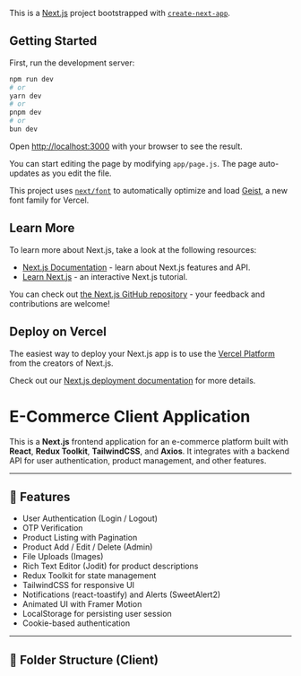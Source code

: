 This is a [Next.js](https://nextjs.org) project bootstrapped with [`create-next-app`](https://github.com/vercel/next.js/tree/canary/packages/create-next-app).

## Getting Started

First, run the development server:

```bash
npm run dev
# or
yarn dev
# or
pnpm dev
# or
bun dev
```

Open [http://localhost:3000](http://localhost:3000) with your browser to see the result.

You can start editing the page by modifying `app/page.js`. The page auto-updates as you edit the file.

This project uses [`next/font`](https://nextjs.org/docs/app/building-your-application/optimizing/fonts) to automatically optimize and load [Geist](https://vercel.com/font), a new font family for Vercel.

## Learn More

To learn more about Next.js, take a look at the following resources:

- [Next.js Documentation](https://nextjs.org/docs) - learn about Next.js features and API.
- [Learn Next.js](https://nextjs.org/learn) - an interactive Next.js tutorial.

You can check out [the Next.js GitHub repository](https://github.com/vercel/next.js) - your feedback and contributions are welcome!

## Deploy on Vercel

The easiest way to deploy your Next.js app is to use the [Vercel Platform](https://vercel.com/new?utm_medium=default-template&filter=next.js&utm_source=create-next-app&utm_campaign=create-next-app-readme) from the creators of Next.js.

Check out our [Next.js deployment documentation](https://nextjs.org/docs/app/building-your-application/deploying) for more details.


# E-Commerce Client Application

This is a **Next.js** frontend application for an e-commerce platform built with **React**, **Redux Toolkit**, **TailwindCSS**, and **Axios**. It integrates with a backend API for user authentication, product management, and other features.

---

## 🚀 Features

- User Authentication (Login / Logout)
- OTP Verification
- Product Listing with Pagination
- Product Add / Edit / Delete (Admin)
- File Uploads (Images)
- Rich Text Editor (Jodit) for product descriptions
- Redux Toolkit for state management
- TailwindCSS for responsive UI
- Notifications (react-toastify) and Alerts (SweetAlert2)
- Animated UI with Framer Motion
- LocalStorage for persisting user session
- Cookie-based authentication

---

## 📁 Folder Structure (Client)

